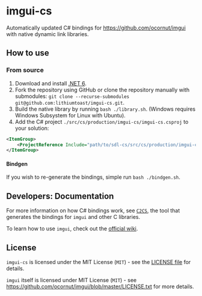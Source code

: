 # imgui-cs

Automatically updated C# bindings for https://github.com/ocornut/imgui with native dynamic link libraries.

## How to use

### From source

1. Download and install [.NET 6](https://dotnet.microsoft.com/download).
2. Fork the repository using GitHub or clone the repository manually with submodules: `git clone --recurse-submodules git@github.com:lithiumtoast/imgui-cs.git`.
3. Build the native library by running `bash ./library.sh`. (Windows requires Windows Subsystem for Linux with Ubuntu).
4. Add the C# project `./src/cs/production/imgui-cs/imgui-cs.csproj` to your solution:
```xml
<ItemGroup>
    <ProjectReference Include="path/to/sdl-cs/src/cs/production/imgui-cs/imgui-cs.csproj" />
</ItemGroup>
```

#### Bindgen

If you wish to re-generate the bindings, simple run `bash ./bindgen.sh`.

## Developers: Documentation

For more information on how C# bindings work, see [`C2CS`](https://github.com/lithiumtoast/c2cs), the tool that generates the bindings for `imgui` and other C libraries.

To learn how to use `imgui`, check out the [official wiki](https://github.com/ocornut/imgui/wiki).

## License

`imgui-cs` is licensed under the MIT License (`MIT`) - see the [LICENSE file](LICENSE) for details.

`imgui` itself is licensed under MIT License (`MIT`) - see https://github.com/ocornut/imgui/blob/master/LICENSE.txt for more details.

